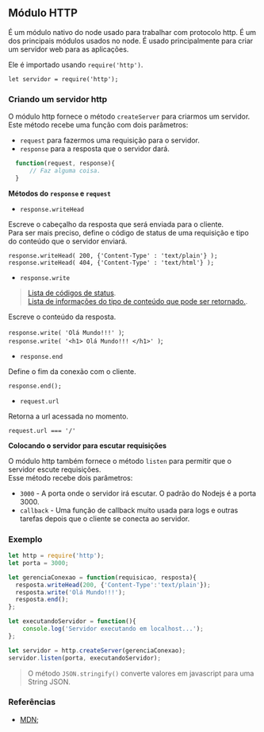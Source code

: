 ## Módulo HTTP
  
É um módulo nativo do node usado para trabalhar com protocolo http. É um dos principais módulos usados no node. 
É usado principalmente para criar um servidor web para as aplicações.  

Ele é importado usando `require('http')`.  
  
`let servidor = require('http');`
  
### Criando um servidor http
  
O módulo http fornece o método `createServer` para criarmos um servidor.  
Este método recebe uma função com dois parâmetros:  
  
* `request` para fazermos uma requisição para o servidor.  
* `response` para a resposta que o servidor dará.  
  
```js
  function(request, response){
      // Faz alguma coisa.
  }
```

**Métodos do `response` e `request`**
  
* `response.writeHead`  
  
Escreve o cabeçalho da resposta que será enviada para o cliente.  
Para ser mais preciso, define o código de status de uma requisição e tipo do conteúdo que o servidor enviará.  
  
`response.writeHead( 200, {'Content-Type' : 'text/plain'} );`  
`response.writeHead( 404, {'Content-Type' : 'text/html'} );`  
  
* `response.write`  
  
> [Lista de códigos de status](https://pt.wikipedia.org/wiki/Lista_de_c%C3%B3digos_de_estado_HTTP).  
> [Lista de informações do tipo de conteúdo que pode ser retornado.](https://en.wikipedia.org/wiki/List_of_HTTP_header_fields).  
  
Escreve o conteúdo da resposta.  
  
`response.write( 'Olá Mundo!!!' )`;  
`response.write( '<h1> Olá Mundo!!! </h1>' )`;   
  
* `response.end`  
  
Define o fim da conexão com o cliente.  
  
`response.end();`  
  
* `request.url`  
  
Retorna a url acessada no momento.  
  
`request.url === '/'`  
  

**Colocando o servidor para escutar requisições**  
  
O módulo http também fornece o método `listen` para permitir que o servidor escute requisições.  
Esse método recebe dois parâmetros:  
  

  * `3000` -  A porta onde o servidor irá escutar. O padrão do Nodejs é a porta 3000.  
  * `callback` - Uma função de callback muito usada para logs e outras tarefas depois que o cliente se conecta ao servidor.  
    
### Exemplo  
  
```js
let http = require('http');
let porta = 3000;

let gerenciaConexao = function(requisicao, resposta){
  resposta.writeHead(200, {'Content-Type':'text/plain'});
  resposta.write('Olá Mundo!!!');
  resposta.end();
};

let executandoServidor = function(){
    console.log('Servidor executando em localhost...');
};

let servidor = http.createServer(gerenciaConexao);
servidor.listen(porta, executandoServidor);


```  
  
> O método `JSON.stringify()` converte valores em javascript para uma String JSON.  
  
   
### Referências
  
* [MDN](https://developer.mozilla.org/pt-BR/docs/Web/JavaScript/Reference/Global_Objects/JSON/stringify);
